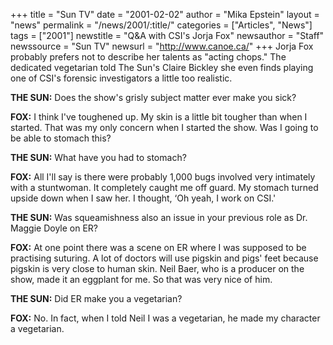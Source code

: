 +++
title = "Sun TV"
date = "2001-02-02"
author = "Mika Epstein"
layout = "news"
permalink = "/news/2001/:title/"
categories = ["Articles", "News"]
tags = ["2001"]
newstitle = "Q&A with CSI's Jorja Fox"
newsauthor = "Staff"
newssource = "Sun TV"
newsurl = "http://www.canoe.ca/"
+++
Jorja Fox probably prefers not to describe her talents as "acting chops." The dedicated vegetarian told The Sun's Claire Bickley she even finds playing one of CSI's forensic investigators a little too realistic.

**THE SUN:** Does the show's grisly subject matter ever make you sick?

**FOX:** I think I've toughened up. My skin is a little bit tougher than when I started. That was my only concern when I started the show. Was I going to be able to stomach this? 

**THE SUN:** What have you had to stomach?

**FOX:** All I'll say is there were probably 1,000 bugs involved very intimately with a stuntwoman. It completely caught me off guard. My stomach turned upside down when I saw her. I thought, &#8216;Oh yeah, I work on CSI.' 

**THE SUN:** Was squeamishness also an issue in your previous role as Dr. Maggie Doyle on ER? 

**FOX:** At one point there was a scene on ER where I was supposed to be practising suturing. A lot of doctors will use pigskin and pigs' feet because pigskin is very close to human skin. Neil Baer, who is a producer on the show, made it an eggplant for me. So that was very nice of him. 

**THE SUN:** Did ER make you a vegetarian? 

**FOX:** No. In fact, when I told Neil I was a vegetarian, he made my character a vegetarian.

